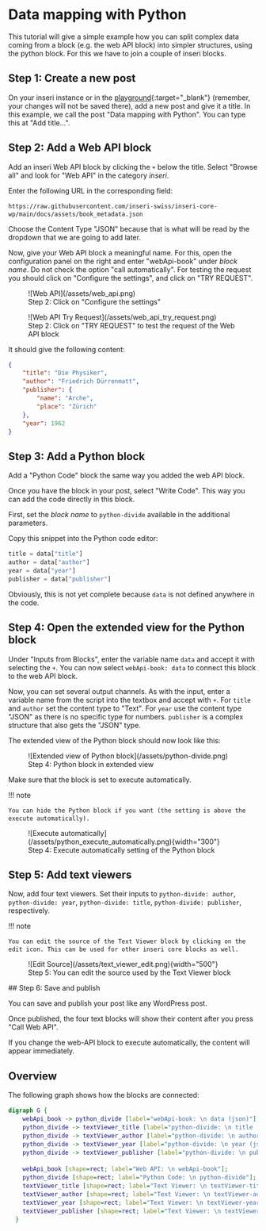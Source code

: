 # Data mapping with Python

This tutorial will give a simple example how you can split complex data coming from a block (e.g. the web API block) into simpler structures, using the python block.
For this we have to join a couple of inseri blocks.

## Step 1: Create a new post

On your inseri instance or in the [playground](https://playground.inseri.swiss){:target="\_blank"} (remember, your changes will not be saved there), add a new post and give it a title.
In this example, we call the post "Data mapping with Python". You can type this at "Add title...".

## Step 2: Add a Web API block

Add an inseri Web API block by clicking the `+` below the title.
Select "Browse all" and look for "Web API" in the category _inseri_.

Enter the following URL in the corresponding field:

```
https://raw.githubusercontent.com/inseri-swiss/inseri-core-wp/main/docs/assets/book_metadata.json
```

Choose the Content Type "JSON" because that is what will be read by the dropdown that we are going to add later.

Now, give your Web API block a meaningful name.
For this, open the configuration panel on the right and enter "webApi-book" under _block name_.
Do not check the option "call automatically". For testing the request you should click on "Configure the settings", and click on "TRY REQUEST".

<figure markdown>
![Web API](/assets/web_api.png)
  <figcaption>Step 2: Click on "Configure the settings"</figcaption>
</figure>

<figure markdown>
![Web API Try Request](/assets/web_api_try_request.png)
  <figcaption>Step 2: Click on "TRY REQUEST" to test the request of the Web API block</figcaption>
</figure>

It should give the following content:

```json
{
	"title": "Die Physiker",
	"author": "Friedrich Dürrenmatt",
	"publisher": {
		"name": "Arche",
		"place": "Zürich"
	},
	"year": 1962
}
```

## Step 3: Add a Python block

Add a "Python Code" block the same way you added the web API block.

Once you have the block in your post, select "Write Code". This way you can add the code directly in this block.

First, set the _block name_ to `python-divide` available in the additional parameters.

Copy this snippet into the Python code editor:

```python
title = data["title"]
author = data["author"]
year = data["year"]
publisher = data["publisher"]
```

Obviously, this is not yet complete because `data` is not defined anywhere in the code.

## Step 4: Open the extended view for the Python block

Under "Inputs from Blocks", enter the variable name `data` and accept it with selecting the `+`.
You can now select `webApi-book: data` to connect this block to the web API block.

Now, you can set several output channels.
As with the input, enter a variable name from the script into the textbox and accept with `+`.
For `title` and `author` set the content type to "Text".
For `year` use the content type "JSON" as there is no specific type for numbers.
`publisher` is a complex structure that also gets the "JSON" type.

The extended view of the Python block should now look like this:

<figure markdown>
![Extended view of Python block](/assets/python-divide.png)
<figcaption>Step 4: Python block in extended view</figcaption>
</figure>

Make sure that the block is set to execute automatically.

!!! note

    You can hide the Python block if you want (the setting is above the execute automatically).

<figure markdown>
![Execute automatically](/assets/python_execute_automatically.png){width="300"}
<figcaption>Step 4: Execute automatically setting of the Python block</figcaption>
</figure>

## Step 5: Add text viewers

Now, add four text viewers.
Set their inputs to `python-divide: author`, `python-divide: year`, `python-divide: title`, `python-divide: publisher`, respectively.

!!! note

    You can edit the source of the Text Viewer block by clicking on the edit icon. This can be used for other inseri core blocks as well.

<figure markdown>
![Edit Source](/assets/text_viewer_edit.png){width="500"}
<figcaption>Step 5: You can edit the source used by the Text Viewer block</figcaption>
</figure>
## Step 6: Save and publish

You can save and publish your post like any WordPress post.

Once published, the four text blocks will show their content after you press "Call Web API".

If you change the web-API block to execute automatically, the content will appear immediately.

## Overview

The following graph shows how the blocks are connected:

```dot
digraph G {
    webApi_book -> python_divide [label="webApi-book: \n data (json)"];
    python_divide -> textViewer_title [label="python-divide: \n title (text)"];
    python_divide -> textViewer_author [label="python-divide: \n author (text)"];
    python_divide -> textViewer_year [label="python-divide: \n year (json)"];
    python_divide -> textViewer_publisher [label="python-divide: \n publisher (json)"];

    webApi_book [shape=rect; label="Web API: \n webApi-book"];
    python_divide [shape=rect; label="Python Code: \n python-divide"];
    textViewer_title [shape=rect; label="Text Viewer: \n textViewer-title"];
    textViewer_author [shape=rect; label="Text Viewer: \n textViewer-author"];
    textViewer_year [shape=rect; label="Text Viewer: \n textViewer-year"];
    textViewer_publisher [shape=rect; label="Text Viewer: \n textViewer-publisher"];
  }
```

